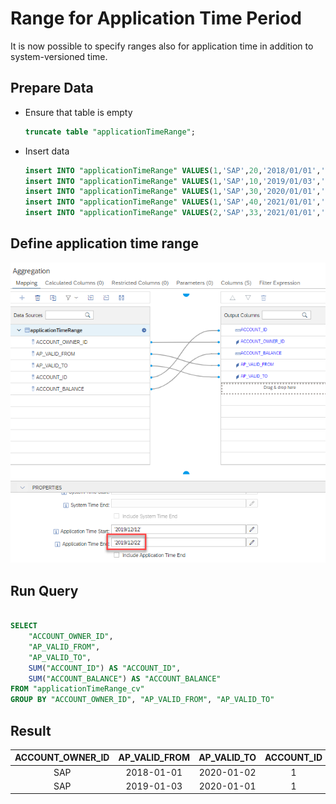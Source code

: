 # Range for Application Time Period

It is now possible to specify ranges also for application time in addition to system-versioned time.


## Prepare Data

- Ensure that table is empty

    ```SQL
    truncate table "applicationTimeRange";
    ```

- Insert data

    ```SQL
    insert INTO "applicationTimeRange" VALUES(1,'SAP',20,'2018/01/01','2020/01/02');
    insert INTO "applicationTimeRange" VALUES(1,'SAP',10,'2019/01/03','2020/01/01');
    insert INTO "applicationTimeRange" VALUES(1,'SAP',30,'2020/01/01','9999/12/31');
    insert INTO "applicationTimeRange" VALUES(1,'SAP',40,'2021/01/01','2030/12/31');
    insert INTO "applicationTimeRange" VALUES(2,'SAP',33,'2021/01/01','2030/12/31');
    ```

## Define application time range

![application time range specification](./screenshots/applicationTimeRange.png)

## Run Query

```SQL

SELECT
	"ACCOUNT_OWNER_ID",
	"AP_VALID_FROM",
	"AP_VALID_TO",
	SUM("ACCOUNT_ID") AS "ACCOUNT_ID",
	SUM("ACCOUNT_BALANCE") AS "ACCOUNT_BALANCE"
FROM "applicationTimeRange_cv"
GROUP BY "ACCOUNT_OWNER_ID", "AP_VALID_FROM", "AP_VALID_TO"

```

## Result

**ACCOUNT\_OWNER\_ID**|**AP\_VALID\_FROM**|**AP\_VALID\_TO**|**ACCOUNT\_ID**|**ACCOUNT\_BALANCE**
:-----:|:-----:|:-----:|:-----:|:-----:
SAP|2018-01-01|2020-01-02|1|20
SAP|2019-01-03|2020-01-01|1|10